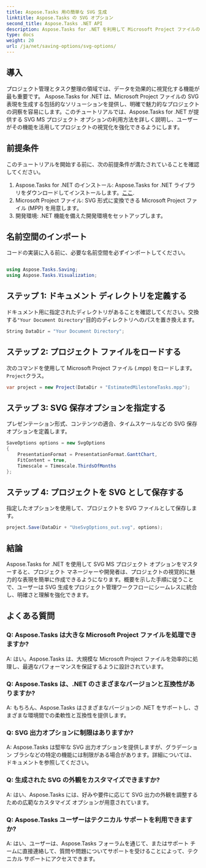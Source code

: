 ```yaml
---
title: Aspose.Tasks 用の簡単な SVG 生成
linktitle: Aspose.Tasks の SVG オプション
second_title: Aspose.Tasks .NET API
description: Aspose.Tasks for .NET を利用して Microsoft Project ファイルの SVG 表現を簡単に生成し、プロジェクトの視覚化を強化する方法を学びます。
type: docs
weight: 20
url: /ja/net/saving-options/svg-options/
---
```

## 導入
プロジェクト管理とタスク整理の領域では、データを効果的に視覚化する機能が最も重要です。 Aspose.Tasks for .NET は、Microsoft Project ファイルの SVG 表現を生成する包括的なソリューションを提供し、明確で魅力的なプロジェクトの洞察を容易にします。このチュートリアルでは、Aspose.Tasks for .NET が提供する SVG MS プロジェクト オプションの利用方法を詳しく説明し、ユーザーがその機能を活用してプロジェクトの視覚化を強化できるようにします。
## 前提条件
このチュートリアルを開始する前に、次の前提条件が満たされていることを確認してください。
1.  Aspose.Tasks for .NET のインストール: Aspose.Tasks for .NET ライブラリをダウンロードしてインストールします。[ここ](https://releases.aspose.com/tasks/net/).
2. Microsoft Project ファイル: SVG 形式に変換できる Microsoft Project ファイル (MPP) を用意します。
3. 開発環境: .NET 機能を備えた開発環境をセットアップします。

## 名前空間のインポート
コードの実装に入る前に、必要な名前空間を必ずインポートしてください。
```csharp

using Aspose.Tasks.Saving;
using Aspose.Tasks.Visualization;
```

## ステップ 1: ドキュメント ディレクトリを定義する
ドキュメント用に指定されたディレクトリがあることを確認してください。交換する`"Your Document Directory"`目的のディレクトリへのパスを置き換えます。
```csharp
String DataDir = "Your Document Directory";
```
## ステップ 2: プロジェクト ファイルをロードする
次のコマンドを使用して Microsoft Project ファイル (.mpp) をロードします。`Project`クラス。
```csharp
var project = new Project(DataDir + "EstimatedMilestoneTasks.mpp");
```
## ステップ 3: SVG 保存オプションを指定する
プレゼンテーション形式、コンテンツの適合、タイムスケールなどの SVG 保存オプションを定義します。
```csharp
SaveOptions options = new SvgOptions
{
    PresentationFormat = PresentationFormat.GanttChart,
    FitContent = true,
    Timescale = Timescale.ThirdsOfMonths
};
```
## ステップ 4: プロジェクトを SVG として保存する
指定したオプションを使用して、プロジェクトを SVG ファイルとして保存します。
```csharp
project.Save(DataDir + "UseSvgOptions_out.svg", options);
```

## 結論
Aspose.Tasks for .NET を使用して SVG MS プロジェクト オプションをマスターすると、プロジェクト マネージャーや開発者は、プロジェクトの視覚的に魅力的な表現を簡単に作成できるようになります。概要を示した手順に従うことで、ユーザーは SVG 生成をプロジェクト管理ワークフローにシームレスに統合し、明確さと理解を強化できます。
## よくある質問
### Q: Aspose.Tasks は大きな Microsoft Project ファイルを処理できますか?
A: はい。Aspose.Tasks は、大規模な Microsoft Project ファイルを効率的に処理し、最適なパフォーマンスを保証するように設計されています。

### Q: Aspose.Tasks は、.NET のさまざまなバージョンと互換性がありますか?
A: もちろん、Aspose.Tasks はさまざまなバージョンの .NET をサポートし、さまざまな環境間での柔軟性と互換性を提供します。

### Q: SVG 出力オプションに制限はありますか?
A: Aspose.Tasks は堅牢な SVG 出力オプションを提供しますが、グラデーション ブラシなどの特定の機能には制限がある場合があります。詳細については、ドキュメントを参照してください。

### Q: 生成された SVG の外観をカスタマイズできますか?
A: はい、Aspose.Tasks には、好みや要件に応じて SVG 出力の外観を調整するための広範なカスタマイズ オプションが用意されています。

### Q: Aspose.Tasks ユーザーはテクニカル サポートを利用できますか?
A: はい、ユーザーは、Aspose.Tasks フォーラムを通じて、またはサポート チームに直接連絡して、質問や問題についてサポートを受けることによって、テクニカル サポートにアクセスできます。